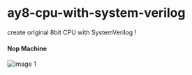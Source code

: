 # ay8-cpu-with-system-verilog
create original 8bit CPU with SystemVerilog !

#### Nop Machine

![image 1](https://user-images.githubusercontent.com/6558862/31894758-45246c34-b84a-11e7-8426-9a2561ecd47c.png)
